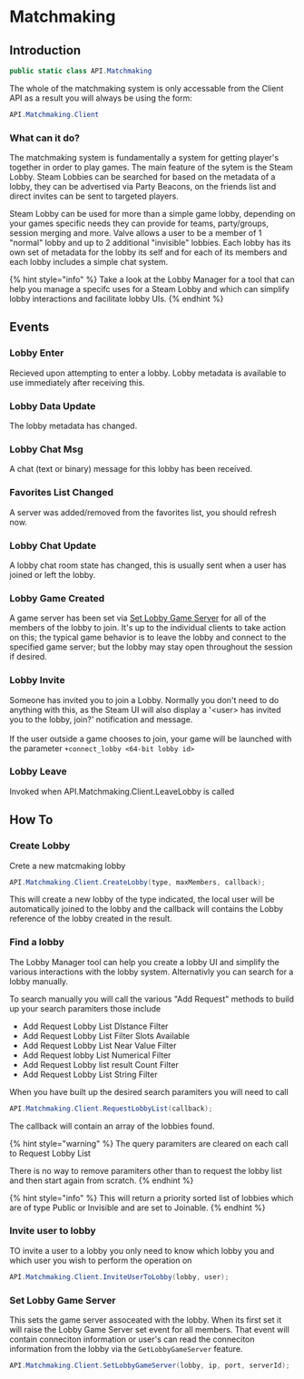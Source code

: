 # Matchmaking

## Introduction

```csharp
public static class API.Matchmaking
```

The whole of the matchmaking system is only accessable from the Client API as a result you will always be using the form:

```csharp
API.Matchmaking.Client
```

### What can it do?

The matchmaking system is fundamentally a system for getting player's together in order to play games. The main feature of the sytem is the Steam Lobby. Steam Lobbies can be searched for based on the metadata of a lobby, they can be advertised via Party Beacons, on the friends list and direct invites can be sent to targeted players.

Steam Lobby can be used for more than a simple game lobby, depending on your games specific needs they can provide for teams, party/groups, session merging and more. Valve allows a user to be a member of 1 "normal" lobby and up to 2 additional "invisible" lobbies. Each lobby has its own set of metadata for the lobby its self and for each of its members and each lobby includes a simple chat system.

{% hint style="info" %}
Take a look at the Lobby Manager for a tool that can help you manage a specifc uses for a Steam Lobby and which can simplify lobby interactions and facilitate lobby UIs.
{% endhint %}

## Events

### Lobby Enter

Recieved upon attempting to enter a lobby. Lobby metadata is available to use immediately after receiving this.

### Lobby Data Update

The lobby metadata has changed.

### Lobby Chat Msg

A chat (text or binary) message for this lobby has been received.

### Favorites List Changed

A server was added/removed from the favorites list, you should refresh now.

### Lobby Chat Update

A lobby chat room state has changed, this is usually sent when a user has joined or left the lobby.

### Lobby Game Created

A game server has been set via [Set Lobby Game Server](matchmaking.md#undefined) for all of the members of the lobby to join. It's up to the individual clients to take action on this; the typical game behavior is to leave the lobby and connect to the specified game server; but the lobby may stay open throughout the session if desired.

### Lobby Invite

Someone has invited you to join a Lobby. Normally you don't need to do anything with this, as the Steam UI will also display a '\<user> has invited you to the lobby, join?' notification and message.\
\
If the user outside a game chooses to join, your game will be launched with the parameter `+connect_lobby <64-bit lobby id>`

### Lobby Leave

Invoked when API.Matchmaking.Client.LeaveLobby is called

## How To

### Create Lobby

Crete a new matcmaking lobby

```csharp
API.Matchmaking.Client.CreateLobby(type, maxMembers, callback);
```

This will create a new lobby of the type indicated, the local user will be automatically joined to the lobby and the callback will contains the Lobby reference of the lobby created in the result.

### Find a lobby

The Lobby Manager tool can help you create a lobby UI and simplify the various interactions with the lobby system. Alternativly you can search for a lobby manually.

To search manually you will call the various "Add Request" methods to build up your search paramiters those include

* Add Request Lobby List DIstance Filter
* Add Request Lobby List Filter Slots Available
* Add Request Lobby List Near Value Filter
* Add Request lobby List Numerical Filter
* Add Request Lobby list result Count Filter
* Add Request Lobby List String Filter

When you have built up the desired search paramiters you will need to call&#x20;

```csharp
API.Matchmaking.Client.RequestLobbyList(callback);
```

The callback will contain an array of the lobbies found.

{% hint style="warning" %}
The query paramiters are cleared on each call to Request Lobby List

There is no way to remove paramiters other than to request the lobby list and then start again from scratch.
{% endhint %}

{% hint style="info" %}
This will return a priority sorted list of lobbies which are of type Public or Invisible and are set to Joinable.
{% endhint %}

### Invite user to lobby

TO invite a user to a lobby you only need to know which lobby you and which user you wish to perform the operation on

```csharp
API.Matchmaking.Client.InviteUserToLobby(lobby, user);
```

### Set Lobby Game Server

This sets the game server assoceated with the lobby. When its first set it will raise the Lobby Game Server set event for all members. That event will contain conneciton information or user's can read the conneciton information from the lobby via the `GetLobbyGameServer` feature.

```csharp
API.Matchmaking.Client.SetLobbyGameServer(lobby, ip, port, serverId);
```
